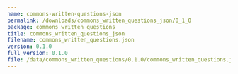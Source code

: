 ```yaml
---
name: commons-written-questions-json
permalink: /downloads/commons_written_questions_json/0_1_0
package: commons_written_questions
title: commons_written_questions_json
filename: commons_written_questions.json
version: 0.1.0
full_version: 0.1.0
file: /data/commons_written_questions/0.1.0/commons_written_questions.json
---
```

